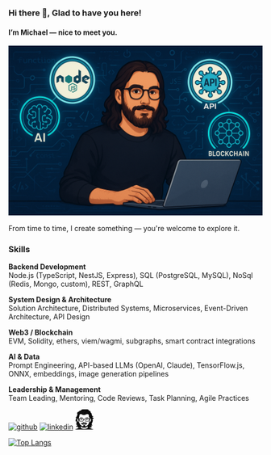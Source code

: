 ### Hi there 👋, Glad to have you here!
#### I’m Michael — nice to meet you.
![](/resources/preview.png)

From time to time, I create something — you're welcome to explore it.

### Skills
**Backend Development**   
Node.js (TypeScript, NestJS, Express), SQL (PostgreSQL, MySQL), NoSql (Redis, Mongo, custom), REST, GraphQL  

**System Design & Architecture**  
Solution Architecture, Distributed Systems, Microservices, Event-Driven Architecture, API Design  

**Web3 / Blockchain**   
EVM, Solidity, ethers, viem/wagmi, subgraphs, smart contract integrations  

**AI & Data**   
Prompt Engineering, API-based LLMs (OpenAI, Claude), TensorFlow.js, ONNX, embeddings, image generation pipelines  

**Leadership & Management**   
Team Leading, Mentoring, Code Reviews, Task Planning, Agile Practices



[<img src='https://cdn.jsdelivr.net/npm/simple-icons@3.0.1/icons/github.svg' alt='github' height='40'>](https://github.com/neuroborus)
[<img src='https://cdn.jsdelivr.net/npm/simple-icons@3.0.1/icons/linkedin.svg' alt='linkedin' height='40'>](https://www.linkedin.com/in/michael-hasso/)
[<img src='/resources/dark-avatar-full.png' alt='website' height='40'>](https://hasso.tech)
<!-- [<img src='https://cdn.jsdelivr.net/npm/simple-icons@3.0.1/icons/instagram.svg' alt='instagram' height='40'>](https://www.instagram.com/neuroborus/) -->

<!-- [![trophy](https://github-profile-trophy.vercel.app/?username=neuroborus)](https://github.com/ryo-ma/github-profile-trophy) -->

[![Top Langs](https://github-readme-stats.vercel.app/api/top-langs/?username=neuroborus)](https://github.com/anuraghazra/github-readme-stats)

<!-- ![GitHub stats](https://github-readme-stats.vercel.app/api?username=neuroborus&show_icons=true&count_private=true) -->

<!-- ![GitHub streak stats](https://streak-stats.demolab.com/?user=neuroborus) -->

